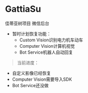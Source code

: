 # GattiaSu
佳蒂亚树项目 微信后台


- 暂时计划恢复功能：
    - Custom Vision识别电力机车动车
    - Computer Vision计算机视觉
    - Bot Service机器人自动回复

> 当前进度：
- 自定义影像已经恢复
- Computer Vision需要导入SDK
- Bot Service还没做
